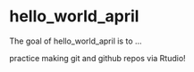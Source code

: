 
# hello_world_april

<!-- badges: start -->
<!-- badges: end -->

The goal of hello_world_april is to ...

practice making git and github repos via Rtudio!